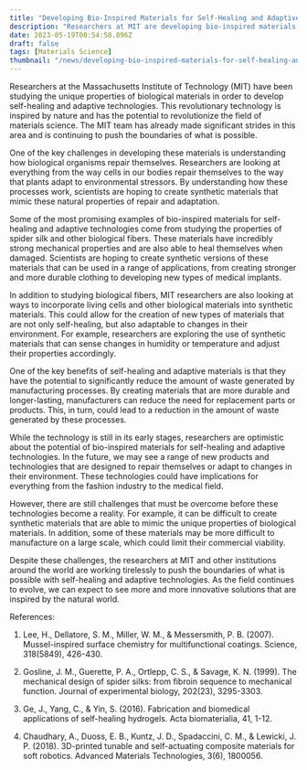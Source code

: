 ```yaml
---
title: "Developing Bio-Inspired Materials for Self-Healing and Adaptive Technologies"
description: "Researchers at MIT are developing bio-inspired materials for self-healing and adaptive technologies by studying natural methods of repair and adaptation. These materials have the potential to revolutionize the field of materials science."
date: 2023-05-19T00:54:58.896Z
draft: false
tags: [Materials Science]
thumbnail: "/news/developing-bio-inspired-materials-for-self-healing-and-adaptive-technologies/thumb.png"
---
```


Researchers at the Massachusetts Institute of Technology (MIT) have been studying the unique properties of biological materials in order to develop self-healing and adaptive technologies. This revolutionary technology is inspired by nature and has the potential to revolutionize the field of materials science. The MIT team has already made significant strides in this area and is continuing to push the boundaries of what is possible.

One of the key challenges in developing these materials is understanding how biological organisms repair themselves. Researchers are looking at everything from the way cells in our bodies repair themselves to the way that plants adapt to environmental stressors. By understanding how these processes work, scientists are hoping to create synthetic materials that mimic these natural properties of repair and adaptation.

Some of the most promising examples of bio-inspired materials for self-healing and adaptive technologies come from studying the properties of spider silk and other biological fibers. These materials have incredibly strong mechanical properties and are also able to heal themselves when damaged. Scientists are hoping to create synthetic versions of these materials that can be used in a range of applications, from creating stronger and more durable clothing to developing new types of medical implants.

In addition to studying biological fibers, MIT researchers are also looking at ways to incorporate living cells and other biological materials into synthetic materials. This could allow for the creation of new types of materials that are not only self-healing, but also adaptable to changes in their environment. For example, researchers are exploring the use of synthetic materials that can sense changes in humidity or temperature and adjust their properties accordingly.

One of the key benefits of self-healing and adaptive materials is that they have the potential to significantly reduce the amount of waste generated by manufacturing processes. By creating materials that are more durable and longer-lasting, manufacturers can reduce the need for replacement parts or products. This, in turn, could lead to a reduction in the amount of waste generated by these processes.

While the technology is still in its early stages, researchers are optimistic about the potential of bio-inspired materials for self-healing and adaptive technologies. In the future, we may see a range of new products and technologies that are designed to repair themselves or adapt to changes in their environment. These technologies could have implications for everything from the fashion industry to the medical field.

However, there are still challenges that must be overcome before these technologies become a reality. For example, it can be difficult to create synthetic materials that are able to mimic the unique properties of biological materials. In addition, some of these materials may be more difficult to manufacture on a large scale, which could limit their commercial viability.

Despite these challenges, the researchers at MIT and other institutions around the world are working tirelessly to push the boundaries of what is possible with self-healing and adaptive technologies. As the field continues to evolve, we can expect to see more and more innovative solutions that are inspired by the natural world. 

References:

1. Lee, H., Dellatore, S. M., Miller, W. M., & Messersmith, P. B. (2007). Mussel-inspired surface chemistry for multifunctional coatings. Science, 318(5849), 426-430.

2. Gosline, J. M., Guerette, P. A., Ortlepp, C. S., & Savage, K. N. (1999). The mechanical design of spider silks: from fibroin sequence to mechanical function. Journal of experimental biology, 202(23), 3295-3303.

3. Ge, J., Yang, C., & Yin, S. (2016). Fabrication and biomedical applications of self-healing hydrogels. Acta biomaterialia, 41, 1-12.

4. Chaudhary, A., Duoss, E. B., Kuntz, J. D., Spadaccini, C. M., & Lewicki, J. P. (2018). 3D-printed tunable and self-actuating composite materials for soft robotics. Advanced Materials Technologies, 3(6), 1800056.
